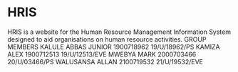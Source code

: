 # HRIS
HRIS is a website for the Human Resource Management Information System designed to aid organisations on human resource activities.
GROUP MEMBERS
KALULE ABBAS JUNIOR		1900718962		19/U/18962/PS
KAMIZA ALEX			1900712513		19/U/12513/EVE
MWEBYA MARK			2000703466		20/U/03466/PS
WALUSANSA ALLAN		2100719532		21/U/19532/EVE
